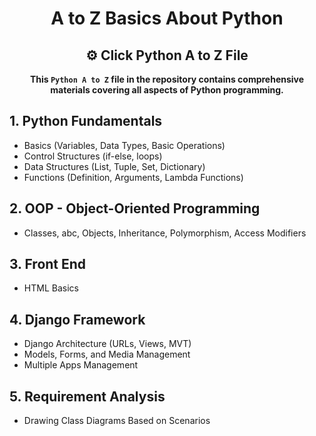 <h1 align="center">A to Z Basics About Python</h1>
<h2 align="center">⚙️ Click Python A to Z File</h2>

<p align="center"><strong>This <code>Python A to Z</code> file in the repository contains comprehensive materials covering all aspects of Python programming.</strong></p>

## 1. Python Fundamentals
- Basics (Variables, Data Types, Basic Operations)
- Control Structures (if-else, loops)
- Data Structures (List, Tuple, Set, Dictionary)
- Functions (Definition, Arguments, Lambda Functions)

## 2. OOP - Object-Oriented Programming
- Classes, abc, Objects, Inheritance, Polymorphism, Access Modifiers

## 3. Front End
- HTML Basics

## 4. Django Framework
- Django Architecture (URLs, Views, MVT)
- Models, Forms, and Media Management
- Multiple Apps Management

## 5. Requirement Analysis
- Drawing Class Diagrams Based on Scenarios
